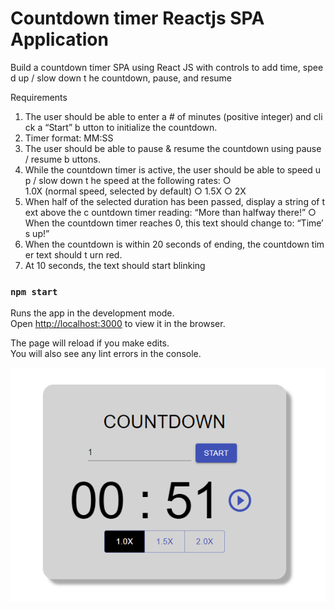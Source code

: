 # Countdown timer Reactjs SPA Application

Build a countdown timer SPA using React JS with controls to add time, speed up / slow down t he countdown,
pause, and resume

Requirements

1. The user should be able to enter a # of minutes (positive integer) and click a “Start” b utton to initialize the countdown.
1. Timer format: MM:SS
1. The user should be able to pause & resume the countdown using pause / resume b uttons.
1. While the countdown timer is active, the user should be able to speed up / slow down t he speed at the following rates: ○ 1.0X (normal speed, selected by default) ○ 1.5X ○ 2X
1. When half of the selected duration has been passed, display a string of text above the c ountdown timer reading: “More than halfway there!” ○ When the countdown timer reaches 0, this text should change to: “Time’s up!”
1. When the countdown is within 20 seconds of ending, the countdown timer text should t urn red.
1. At 10 seconds, the text should start blinking

### `npm start`

Runs the app in the development mode.<br />
Open [http://localhost:3000](http://localhost:3000) to view it in the browser.

The page will reload if you make edits.<br />
You will also see any lint errors in the console.

![Screenshot](/screenshots/screenshot1.png)
